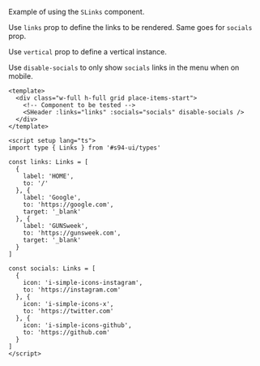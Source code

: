 Example of using the `SLinks` component.

Use `links` prop to define the links to be rendered. Same goes for `socials` prop.

Use `vertical` prop to define a vertical instance.

Use `disable-socials` to only show `socials` links in the menu when on mobile.

```vue
<template>
  <div class="w-full h-full grid place-items-start">
    <!-- Component to be tested -->
    <SHeader :links="links" :socials="socials" disable-socials />
  </div>
</template>

<script setup lang="ts">
import type { Links } from '#s94-ui/types'

const links: Links = [
  {
    label: 'HOME',
    to: '/'
  }, {
    label: 'Google',
    to: 'https://google.com',
    target: '_blank'
  }, {
    label: 'GUNSweek',
    to: 'https://gunsweek.com',
    target: '_blank'
  }
]

const socials: Links = [
  {
    icon: 'i-simple-icons-instagram',
    to: 'https://instagram.com'
  }, {
    icon: 'i-simple-icons-x',
    to: 'https://twitter.com'
  }, {
    icon: 'i-simple-icons-github',
    to: 'https://github.com'
  }
]
</script>
```